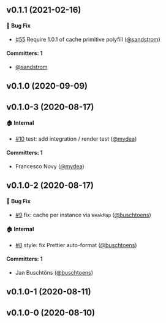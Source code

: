 ## v0.1.1 (2021-02-16)

#### :bug: Bug Fix
* [#55](https://github.com/ember-polyfills/ember-cached-decorator-polyfill/pull/55) Require 1.0.1 of cache primitive polyfill ([@sandstrom](https://github.com/sandstrom))

#### Committers: 1
- [@sandstrom](https://github.com/sandstrom)

## v0.1.0 (2020-09-09)

## v0.1.0-3 (2020-08-17)

#### :house: Internal
* [#10](https://github.com/ember-polyfills/ember-cached-decorator-polyfill/pull/10) test: add integration / render test ([@mydea](https://github.com/mydea))

#### Committers: 1
- Francesco Novy ([@mydea](https://github.com/mydea))

## v0.1.0-2 (2020-08-17)

#### :bug: Bug Fix
* [#9](https://github.com/ember-polyfills/ember-cached-decorator-polyfill/pull/9) fix: cache per instance via `WeakMap` ([@buschtoens](https://github.com/buschtoens))

#### :house: Internal
* [#8](https://github.com/ember-polyfills/ember-cached-decorator-polyfill/pull/8) style: fix Prettier auto-format ([@buschtoens](https://github.com/buschtoens))

#### Committers: 1
- Jan Buschtöns ([@buschtoens](https://github.com/buschtoens))

## v0.1.0-1 (2020-08-11)

## v0.1.0-0 (2020-08-10)

